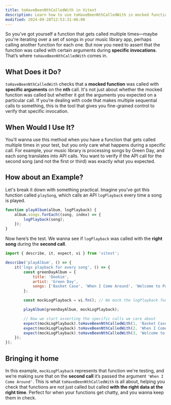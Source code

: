 ```yaml
---
title: toHaveBeenNthCalledWith in Vitest
description: Learn how to use toHaveBeenNthCalledWith in mocked function tests.
modified: 2024-09-28T12:53:31-06:00
---
```


So you've got yourself a function that gets called multiple times—maybe you're iterating over a set of songs in your music library app, perhaps calling another function for each one. But now you need to assert that the function was called with certain arguments during **specific invocations**. That’s where `toHaveBeenNthCalledWith` comes in.

## What Does it Do?

`toHaveBeenNthCalledWith` checks that a **mocked function** was called with **specific arguments** on the **nth** call. It's not just about whether the mocked function was called but whether it got the arguments you expected on a particular call. If you’re dealing with code that makes multiple sequential calls to something, this is the tool that gives you fine-grained control to verify that specific invocation.

## When Would I Use It?

You’ll wanna use this method when you have a function that gets called multiple times in your test, but you only care what happens during a specific call. For example, your music library is processing songs by Green Day, and each song translates into API calls. You want to verify if the API call for the second song (and not the first or third) was exactly what you expected.

## How about an Example?

Let's break it down with something practical. Imagine you’ve got this function called `playSong`, which calls an API `logPlayback` every time a song is played.

```javascript
function playAlbum(album, logPlayback) {
	album.songs.forEach((song, index) => {
		logPlayback(song);
	});
}
```

Now here’s the test. We wanna see if `logPlayback` was called with the **right song** during the **second call**.

```javascript
import { describe, it, expect, vi } from 'vitest';

describe('playAlbum', () => {
	it('logs playback for every song', () => {
		const greenDayAlbum = {
			title: 'Dookie',
			artist: 'Green Day',
			songs: ['Basket Case', 'When I Come Around', 'Welcome to Paradise'],
		};

		const mockLogPlayback = vi.fn(); // We mock the logPlayback function

		playAlbum(greenDayAlbum, mockLogPlayback);

		// Now we start asserting the specific calls we care about
		expect(mockLogPlayback).toHaveBeenNthCalledWith(1, 'Basket Case'); // First call
		expect(mockLogPlayback).toHaveBeenNthCalledWith(2, 'When I Come Around'); // Second call
		expect(mockLogPlayback).toHaveBeenNthCalledWith(3, 'Welcome to Paradise'); // Third call
	});
});
```

## Bringing it home

In this example, `mockLogPlayback` represents that function we're testing, and we’re making sure that on the **second call** it’s passed the argument `'When I Come Around'`. This is what `toHaveBeenNthCalledWith` is all about, helping you check that functions are not just called but called **with the right data at the right time**. Perfect for when your functions get chatty, and you wanna keep them in check.
